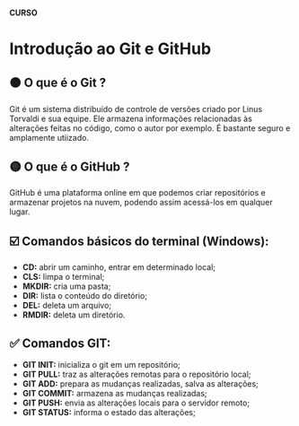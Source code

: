 #### CURSO
# Introdução ao Git e GitHub

## 🟠 O que é o Git ?
Git é um sistema distribuído de controle de versões criado por Linus Torvaldi e sua equipe. Ele armazena informações relacionadas às alterações feitas no código, como o autor por exemplo. É bastante seguro e amplamente utiizado.

## 🟡 O que é o GitHub ?
GitHub é uma plataforma online em que podemos criar repositórios e armazenar projetos na nuvem, podendo assim acessá-los em qualquer lugar.

## ☑️ Comandos básicos do terminal (Windows):
- **CD:** abrir um caminho, entrar em determinado local;
- **CLS:** limpa o terminal;
- **MKDIR:** cria uma pasta;
- **DIR:** lista o conteúdo do diretório;
- **DEL:** deleta um arquivo;
- **RMDIR:** deleta um diretório.

## ✅ Comandos GIT:
- **GIT INIT:** inicializa o git em um repositório;
- **GIT PULL:** traz as alterações remotas para o repositório local;
- **GIT ADD:** prepara as mudanças realizadas, salva as alterações;
- **GIT COMMIT:** armazena as mudanças realizadas;
- **GIT PUSH:** envia as alterações locais para o servidor remoto;
- **GIT STATUS:** informa o estado das alterações; 